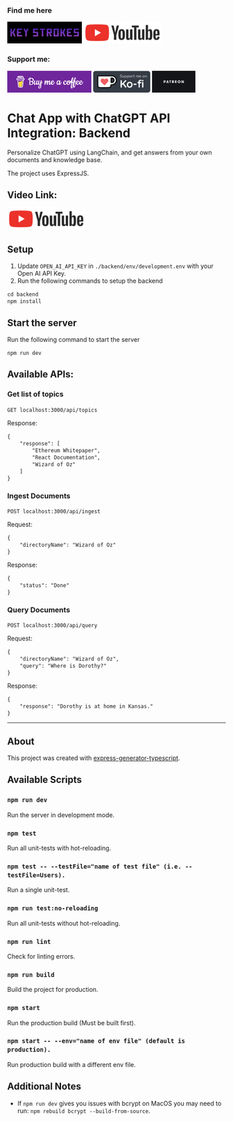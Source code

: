 ### Find me here 

[<img alt="KeyStrokes" height="50px" src="../images/KeyStrokes.png" />](https://www.youtube.com/@Key_Strokes) [<img alt="KeyStrokes" height="50px" src="../images/YT.png" />](https://www.youtube.com/@Key_Strokes)

### Support me:

[<img alt="KeyStrokes" height="50px" src="../images/bmc.png" />](https://www.buymeacoffee.com/keystrokes) [<img alt="KeyStrokes" height="50px" src="../images/KoFi.png" />](https://ko-fi.com/keystrokes) [<img alt="KeyStrokes" height="50px" src="../images/Patreon.jpg" />](https://patreon.com/KeyStrokes)

# Chat App with ChatGPT API Integration: Backend
Personalize ChatGPT using LangChain, and get answers from your own documents and knowledge base.

The project uses ExpressJS.

## Video Link:

[<img alt="KeyStrokes" height="50px" src="../images/YT.png" />](https://youtu.be/han_3S2fPOU)

## Setup

1. Update `OPEN_AI_API_KEY` in `./backend/env/development.env` with your Open AI API Key.
1. Run the following commands to setup the backend

```
cd backend
npm install
```

## Start the server

Run the following command to start the server
```
npm run dev
```

## Available APIs:

### Get list of topics

`GET localhost:3000/api/topics`

Response:
```
{
    "response": [
        "Ethereum Whitepaper",
        "React Documentation",
        "Wizard of Oz"
    ]
}
```

### Ingest Documents

`POST localhost:3000/api/ingest`

Request:
```
{
    "directoryName": "Wizard of Oz"
}
```

Response:
```
{
    "status": "Done"
}
```

### Query Documents

`POST localhost:3000/api/query`

Request:
```
{
    "directoryName": "Wizard of Oz",
    "query": "Where is Dorothy?"
}
```

Response:
```
{
    "response": "Dorothy is at home in Kansas."
}
```

---

## About

This project was created with [express-generator-typescript](https://github.com/seanpmaxwell/express-generator-typescript).


## Available Scripts

### `npm run dev`

Run the server in development mode.

### `npm test`

Run all unit-tests with hot-reloading.

### `npm test -- --testFile="name of test file" (i.e. --testFile=Users).`

Run a single unit-test.

### `npm run test:no-reloading`

Run all unit-tests without hot-reloading.

### `npm run lint`

Check for linting errors.

### `npm run build`

Build the project for production.

### `npm start`

Run the production build (Must be built first).

### `npm start -- --env="name of env file" (default is production).`

Run production build with a different env file.


## Additional Notes

- If `npm run dev` gives you issues with bcrypt on MacOS you may need to run: `npm rebuild bcrypt --build-from-source`. 
